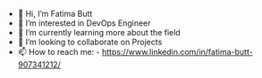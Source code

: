 - 👋 Hi, I’m Fatima Butt
- 👀 I’m interested in DevOps Engineer
- 🌱 I’m currently learning more about the field
- 💞️ I’m looking to collaborate on Projects 
- 📫 How to reach me:
      - https://www.linkedin.com/in/fatima-butt-907341212/

<!---
fatimabutt1899/fatimabutt1899 is a ✨ special ✨ repository because its `README.md` (this file) appears on your GitHub profile.
You can click the Preview link to take a look at your changes.
--->

